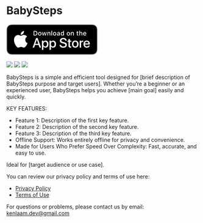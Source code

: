 # BabySteps

<a href="YOUR_APP_STORE_LINK_HERE"><img src="./AppStoreBadge.svg" height="80" /></a>

<p float="left">
  <img src="./Screenshot-1.jpg" height="400" />
  <img src="./Screenshot-2.jpg" height="400" />
  <img src="./Screenshot-3.jpg" height="400" />
</p>

BabySteps is a simple and efficient tool designed for [brief description of BabySteps purpose and target users]. Whether you’re a beginner or an experienced user, BabySteps helps you achieve [main goal] easily and quickly.

KEY FEATURES:
- Feature 1: Description of the first key feature.
- Feature 2: Description of the second key feature.
- Feature 3: Description of the third key feature.
- Offline Support: Works entirely offline for privacy and convenience.
- Made for Users Who Prefer Speed Over Complexity: Fast, accurate, and easy to use.

Ideal for [target audience or use case].

You can review our privacy policy and terms of use here:
- [Privacy Policy](./privacy-policy.md)
- [Terms of Use](./terms.md)

For questions or problems, please contact us by email: kenlaam.dev@gmail.com
